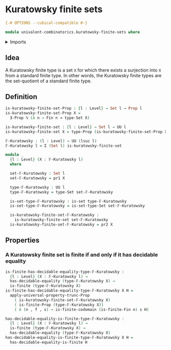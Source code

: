 # Kuratowsky finite sets

```agda
{-# OPTIONS --cubical-compatible #-}

module univalent-combinatorics.kuratowsky-finite-sets where
```

<details><summary>Imports</summary>

```agda
open import elementary-number-theory.natural-numbers

open import foundation.decidable-equality
open import foundation.dependent-pair-types
open import foundation.existential-quantification
open import foundation.propositional-truncations
open import foundation.propositions
open import foundation.sets
open import foundation.surjective-maps
open import foundation.universe-levels

open import univalent-combinatorics.equality-finite-types
open import univalent-combinatorics.finite-types
open import univalent-combinatorics.image-of-maps
open import univalent-combinatorics.standard-finite-types
```

</details>

## Idea

A Kuratowsky finite type is a set `X` for which there exists a surjection into
`X` from a standard finite type. In other words, the Kuratowsky finite types are
the set-quotient of a standard finite type.

## Definition

```agda
is-kuratowsky-finite-set-Prop : {l : Level} → Set l → Prop l
is-kuratowsky-finite-set-Prop X =
  ∃-Prop ℕ (λ n → Fin n ↠ type-Set X)

is-kuratowsky-finite-set : {l : Level} → Set l → UU l
is-kuratowsky-finite-set X = type-Prop (is-kuratowsky-finite-set-Prop X)

𝔽-Kuratowsky : (l : Level) → UU (lsuc l)
𝔽-Kuratowsky l = Σ (Set l) is-kuratowsky-finite-set

module _
  {l : Level} (X : 𝔽-Kuratowsky l)
  where

  set-𝔽-Kuratowsky : Set l
  set-𝔽-Kuratowsky = pr1 X

  type-𝔽-Kuratowsky : UU l
  type-𝔽-Kuratowsky = type-Set set-𝔽-Kuratowsky

  is-set-type-𝔽-Kuratowsky : is-set type-𝔽-Kuratowsky
  is-set-type-𝔽-Kuratowsky = is-set-type-Set set-𝔽-Kuratowsky

  is-kuratowsky-finite-set-𝔽-Kuratowsky :
    is-kuratowsky-finite-set set-𝔽-Kuratowsky
  is-kuratowsky-finite-set-𝔽-Kuratowsky = pr2 X
```

## Properties

### A Kuratowsky finite set is finite if and only if it has decidable equality

```agda
is-finite-has-decidable-equality-type-𝔽-Kuratowsky :
  {l : Level} (X : 𝔽-Kuratowsky l) →
  has-decidable-equality (type-𝔽-Kuratowsky X) →
  is-finite (type-𝔽-Kuratowsky X)
is-finite-has-decidable-equality-type-𝔽-Kuratowsky X H =
  apply-universal-property-trunc-Prop
    ( is-kuratowsky-finite-set-𝔽-Kuratowsky X)
    ( is-finite-Prop (type-𝔽-Kuratowsky X))
    ( λ (n , f , s) → is-finite-codomain (is-finite-Fin n) s H)

has-decidable-equality-is-finite-type-𝔽-Kuratowsky :
  {l : Level} (X : 𝔽-Kuratowsky l) →
  is-finite (type-𝔽-Kuratowsky X) →
  has-decidable-equality (type-𝔽-Kuratowsky X)
has-decidable-equality-is-finite-type-𝔽-Kuratowsky X H =
  has-decidable-equality-is-finite H
```
